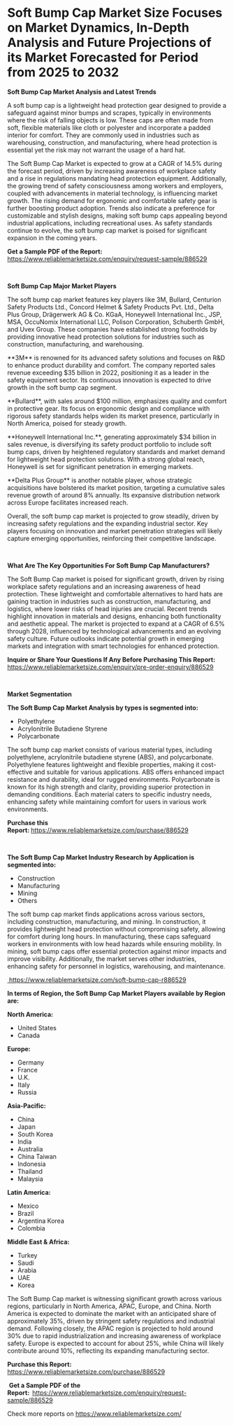 <p><h1>Soft Bump Cap Market Size Focuses on Market Dynamics, In-Depth Analysis and Future Projections of its Market Forecasted for Period from 2025 to 2032</h1></p><p><strong>Soft Bump Cap Market Analysis and Latest Trends</strong></p>
<p><p>A soft bump cap is a lightweight head protection gear designed to provide a safeguard against minor bumps and scrapes, typically in environments where the risk of falling objects is low. These caps are often made from soft, flexible materials like cloth or polyester and incorporate a padded interior for comfort. They are commonly used in industries such as warehousing, construction, and manufacturing, where head protection is essential yet the risk may not warrant the usage of a hard hat.</p><p>The Soft Bump Cap Market is expected to grow at a CAGR of 14.5% during the forecast period, driven by increasing awareness of workplace safety and a rise in regulations mandating head protection equipment. Additionally, the growing trend of safety consciousness among workers and employers, coupled with advancements in material technology, is influencing market growth. The rising demand for ergonomic and comfortable safety gear is further boosting product adoption. Trends also indicate a preference for customizable and stylish designs, making soft bump caps appealing beyond industrial applications, including recreational uses. As safety standards continue to evolve, the soft bump cap market is poised for significant expansion in the coming years.</p></p>
<p><strong>Get a Sample PDF of the Report:&nbsp;</strong> <a href="https://www.reliablemarketsize.com/enquiry/request-sample/886529?utm_campaign=1903&utm_medium=2&utm_source=Github&utm_content=ia&utm_term=06022025&utm_id=soft-bump-cap">https://www.reliablemarketsize.com/enquiry/request-sample/886529</a></p>
<p>&nbsp;</p>
<p><strong>Soft Bump Cap Major Market Players</strong></p>
<p><p>The soft bump cap market features key players like 3M, Bullard, Centurion Safety Products Ltd., Concord Helmet & Safety Products Pvt. Ltd., Delta Plus Group, Drägerwerk AG & Co. KGaA, Honeywell International Inc., JSP, MSA, OccuNomix International LLC, Polison Corporation, Schuberth GmbH, and Uvex Group. These companies have established strong footholds by providing innovative head protection solutions for industries such as construction, manufacturing, and warehousing.</p><p>**3M** is renowned for its advanced safety solutions and focuses on R&D to enhance product durability and comfort. The company reported sales revenue exceeding $35 billion in 2022, positioning it as a leader in the safety equipment sector. Its continuous innovation is expected to drive growth in the soft bump cap segment.</p><p>**Bullard**, with sales around $100 million, emphasizes quality and comfort in protective gear. Its focus on ergonomic design and compliance with rigorous safety standards helps widen its market presence, particularly in North America, poised for steady growth.</p><p>**Honeywell International Inc.**, generating approximately $34 billion in sales revenue, is diversifying its safety product portfolio to include soft bump caps, driven by heightened regulatory standards and market demand for lightweight head protection solutions. With a strong global reach, Honeywell is set for significant penetration in emerging markets.</p><p>**Delta Plus Group** is another notable player, whose strategic acquisitions have bolstered its market position, targeting a cumulative sales revenue growth of around 8% annually. Its expansive distribution network across Europe facilitates increased reach.</p><p>Overall, the soft bump cap market is projected to grow steadily, driven by increasing safety regulations and the expanding industrial sector. Key players focusing on innovation and market penetration strategies will likely capture emerging opportunities, reinforcing their competitive landscape.</p></p>
<p>&nbsp;</p>
<p><strong>What Are The Key Opportunities For Soft Bump Cap Manufacturers?</strong></p>
<p><p>The Soft Bump Cap market is poised for significant growth, driven by rising workplace safety regulations and an increasing awareness of head protection. These lightweight and comfortable alternatives to hard hats are gaining traction in industries such as construction, manufacturing, and logistics, where lower risks of head injuries are crucial. Recent trends highlight innovation in materials and designs, enhancing both functionality and aesthetic appeal. The market is projected to expand at a CAGR of 6.5% through 2028, influenced by technological advancements and an evolving safety culture. Future outlooks indicate potential growth in emerging markets and integration with smart technologies for enhanced protection.</p></p>
<p><strong>Inquire or Share Your Questions If Any Before Purchasing This Report:</strong> <a href="https://www.reliablemarketsize.com/enquiry/pre-order-enquiry/886529?utm_campaign=1903&utm_medium=2&utm_source=Github&utm_content=ia&utm_term=06022025&utm_id=soft-bump-cap">https://www.reliablemarketsize.com/enquiry/pre-order-enquiry/886529</a></p>
<p>&nbsp;</p>
<p><strong>Market Segmentation</strong></p>
<p><strong>The Soft Bump Cap Market Analysis by types is segmented into:</strong></p>
<p><ul><li>Polyethylene</li><li>Acrylonitrile Butadiene Styrene</li><li>Polycarbonate</li></ul></p>
<p><p>The soft bump cap market consists of various material types, including polyethylene, acrylonitrile butadiene styrene (ABS), and polycarbonate. Polyethylene features lightweight and flexible properties, making it cost-effective and suitable for various applications. ABS offers enhanced impact resistance and durability, ideal for rugged environments. Polycarbonate is known for its high strength and clarity, providing superior protection in demanding conditions. Each material caters to specific industry needs, enhancing safety while maintaining comfort for users in various work environments.</p></p>
<p><strong>Purchase this Report:&nbsp;</strong><a href="https://www.reliablemarketsize.com/purchase/886529?utm_campaign=1903&utm_medium=2&utm_source=Github&utm_content=ia&utm_term=06022025&utm_id=soft-bump-cap">https://www.reliablemarketsize.com/purchase/886529</a></p>
<p>&nbsp;</p>
<p><strong>The Soft Bump Cap Market Industry Research by Application is segmented into:</strong></p>
<p><ul><li>Construction</li><li>Manufacturing</li><li>Mining</li><li>Others</li></ul></p>
<p><p>The soft bump cap market finds applications across various sectors, including construction, manufacturing, and mining. In construction, it provides lightweight head protection without compromising safety, allowing for comfort during long hours. In manufacturing, these caps safeguard workers in environments with low head hazards while ensuring mobility. In mining, soft bump caps offer essential protection against minor impacts and improve visibility. Additionally, the market serves other industries, enhancing safety for personnel in logistics, warehousing, and maintenance.</p></p>
<p><a href="https://www.reliablemarketsize.com/soft-bump-cap-r886529?utm_campaign=1903&utm_medium=2&utm_source=Github&utm_content=ia&utm_term=06022025&utm_id=soft-bump-cap">&nbsp;https://www.reliablemarketsize.com/soft-bump-cap-r886529</a></p>
<p><strong>In terms of Region, the Soft Bump Cap Market Players available by Region are:</strong></p>
<p>
    <p> <strong> North America: </strong>
        <ul>
            <li>United States</li>
            <li>Canada</li>
        </ul>
        </p> 
    <p> <strong> Europe: </strong>
        <ul>
            <li>Germany</li>
            <li>France</li>
            <li>U.K.</li>
            <li>Italy</li>
            <li>Russia</li>
        </ul>
        </p> 
    <p> <strong> Asia-Pacific: </strong>
        <ul>
            <li>China</li>
            <li>Japan</li>
            <li>South Korea</li>
            <li>India</li>
            <li>Australia</li>
            <li>China Taiwan</li>
            <li>Indonesia</li>
            <li>Thailand</li>
            <li>Malaysia</li>
        </ul>
        </p> 
    <p> <strong> Latin America: </strong>
        <ul>
            <li>Mexico</li>
            <li>Brazil</li>
            <li>Argentina Korea</li>
            <li>Colombia</li>
        </ul>
        </p> 
    <p> <strong> Middle East & Africa: </strong>
        <ul>
            <li>Turkey</li>
            <li>Saudi</li>
            <li>Arabia</li>
            <li>UAE</li>
            <li>Korea</li>
        </ul>
    </p>
    </p>
<p><p>The Soft Bump Cap market is witnessing significant growth across various regions, particularly in North America, APAC, Europe, and China. North America is expected to dominate the market with an anticipated share of approximately 35%, driven by stringent safety regulations and industrial demand. Following closely, the APAC region is projected to hold around 30% due to rapid industrialization and increasing awareness of workplace safety. Europe is expected to account for about 25%, while China will likely contribute around 10%, reflecting its expanding manufacturing sector.</p></p>
<p><strong>Purchase this Report: </strong><a href="https://www.reliablemarketsize.com/purchase/886529?utm_campaign=1903&utm_medium=2&utm_source=Github&utm_content=ia&utm_term=06022025&utm_id=soft-bump-cap">https://www.reliablemarketsize.com/purchase/886529</a></p>
<p>&nbsp;<strong>Get a Sample PDF of the Report:&nbsp;&nbsp;</strong><a href="https://www.reliablemarketsize.com/enquiry/request-sample/886529?utm_campaign=1903&utm_medium=2&utm_source=Github&utm_content=ia&utm_term=06022025&utm_id=soft-bump-cap">https://www.reliablemarketsize.com/enquiry/request-sample/886529</a></p>
<p><strong></strong></p>
<p>Check more reports on <a href="https://www.reliablemarketsize.com/?utm_campaign=1903&utm_medium=2&utm_source=Github&utm_content=ia&utm_term=06022025&utm_id=soft-bump-cap">https://www.reliablemarketsize.com/</a></p>